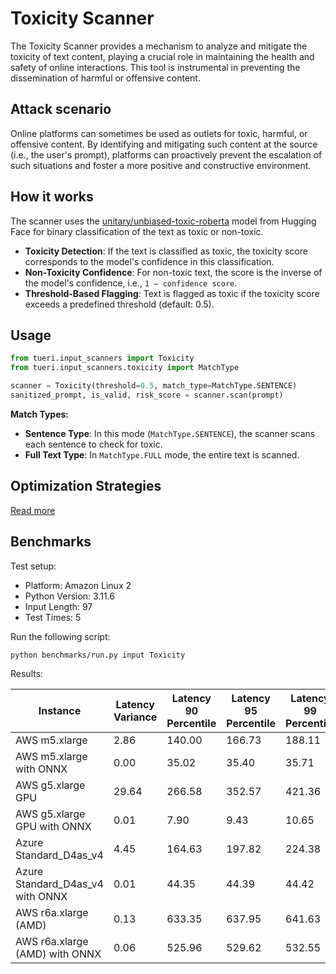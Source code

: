# Toxicity Scanner

The Toxicity Scanner provides a mechanism to analyze and mitigate the toxicity of text content, playing a crucial role in maintaining the health and safety of online interactions.
This tool is instrumental in preventing the dissemination of harmful or offensive content.

## Attack scenario

Online platforms can sometimes be used as outlets for toxic, harmful, or offensive content. By identifying and
mitigating such content at the source (i.e., the user's prompt), platforms can proactively prevent the escalation of
such situations and foster a more positive and constructive environment.

## How it works

The scanner uses the [unitary/unbiased-toxic-roberta](https://huggingface.co/unitary/unbiased-toxic-roberta) model from Hugging Face for binary classification of the text as toxic or non-toxic.

- **Toxicity Detection**: If the text is classified as toxic, the toxicity score corresponds to the model's confidence in this classification.
- **Non-Toxicity Confidence**: For non-toxic text, the score is the inverse of the model's confidence, i.e., `1 − confidence score`.
- **Threshold-Based Flagging**: Text is flagged as toxic if the toxicity score exceeds a predefined threshold (default: 0.5).

## Usage

```python
from tueri.input_scanners import Toxicity
from tueri.input_scanners.toxicity import MatchType

scanner = Toxicity(threshold=0.5, match_type=MatchType.SENTENCE)
sanitized_prompt, is_valid, risk_score = scanner.scan(prompt)
```

**Match Types:**

- **Sentence Type**: In this mode (`MatchType.SENTENCE`), the scanner scans each sentence to check for toxic.
- **Full Text Type**: In `MatchType.FULL` mode, the entire text is scanned.

## Optimization Strategies

[Read more](../tutorials/optimization.md)

## Benchmarks

Test setup:

- Platform: Amazon Linux 2
- Python Version: 3.11.6
- Input Length: 97
- Test Times: 5

Run the following script:

```sh
python benchmarks/run.py input Toxicity
```

Results:

| Instance                         | Latency Variance | Latency 90 Percentile | Latency 95 Percentile | Latency 99 Percentile | Average Latency (ms) | QPS      |
|----------------------------------|------------------|-----------------------|-----------------------|-----------------------|----------------------|----------|
| AWS m5.xlarge                    | 2.86             | 140.00                | 166.73                | 188.11                | 86.41                | 1122.57  |
| AWS m5.xlarge with ONNX          | 0.00             | 35.02                 | 35.40                 | 35.71                 | 34.13                | 2842.49  |
| AWS g5.xlarge GPU                | 29.64            | 266.58                | 352.57                | 421.36                | 94.24                | 1029.32  |
| AWS g5.xlarge GPU with ONNX      | 0.01             | 7.90                  | 9.43                  | 10.65                 | 4.80                 | 20221.31 |
| Azure Standard_D4as_v4           | 4.45             | 164.63                | 197.82                | 224.38                | 97.62                | 993.66   |
| Azure Standard_D4as_v4 with ONNX | 0.01             | 44.35                 | 44.39                 | 44.42                 | 40.27                | 2408.71  |
| AWS r6a.xlarge (AMD)             | 0.13             | 633.35                | 637.95                | 641.63                | 620.79               | 156.25   |
| AWS r6a.xlarge (AMD) with ONNX   | 0.06             | 525.96                | 529.62                | 532.55                | 517.73               | 187.36   |
